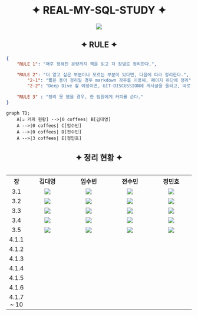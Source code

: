 <h1 align="center"> ✦ REAL-MY-SQL-STUDY ✦</h1>

<div align="center"> <img src="https://readme-typing-svg.herokuapp.com?font=Fira+Code&size=30&duration=5000&pause=2000&color=F7C32D&width=600&lines=⭐WELCOME+TO+REAL-MY-SQL-STUDY⭐"/></div>

<h2 align="center">✦ RULE ✦</h2>

```json
{
    "RULE 1": "매주 정해진 분량까지 책을 읽고 각 장별로 정리한다.",
    
    "RULE 2": "더 알고 싶은 부분이나 모르는 부분이 있다면, 다음에 따라 정리한다.",
    	"2-1": "짧은 용어 정리일 경우 markdown 각주를 이용해, 페이지 하단에 정리",
    	"2-2": "Deep Dive 할 예정이면, GIT-DISCUSSION에 게시글을 올리고, 따로 정리 혹은 페이지 새로 더 파기",
    
	"RULE 3" : "정리 못 했을 경우, 한 팀원에게 커피를 쏜다."
}
```

```mermaid
graph TD;
    A[☕ 커피 현황] -->|0 coffees| B[김대영]
    A -->|0 coffees| C[임수빈]
    A -->|0 coffees| D[전수민]
    A -->|3 coffees| E[정민호]
```




<h2 align="center">✦ 정리 현황 ✦</h2>

<div style="width:100%; overflow-x:auto;">
  <table style="width:100%; text-align:center;">
    <tr>
      <th style="width:10%;">장</th>
      <th style="width:22.5%;">김대영</th>
      <th style="width:22.5%;">임수빈</th>
      <th style="width:22.5%;">전수민</th>
      <th style="width:22.5%;">정민호</th>
    </tr>
    <tr>
        <td>3.1</td> 
        <td><a href="https://github.com/RealMySQL-Gang/real-my-sql-study/blob/kdozlo/kdozlo/03_%EC%82%AC%EC%9A%A9%EC%9E%90%20%EB%B0%8F%20%EA%B6%8C%ED%95%9C/3.1_%EC%82%AC%EC%9A%A9%EC%9E%90%20%EC%8B%9D%EB%B3%84.md"><img src="https://img.shields.io/badge/사용자 식별-8B5DFF?style=for-the-badge&logo=github"></img></a>
      </td> 
    <td><a href="https://github.com/RealMySQL-Gang/real-my-sql-study/tree/limsubinn/limsubinn/03.%20%EC%82%AC%EC%9A%A9%EC%9E%90%20%EB%B0%8F%20%EA%B6%8C%ED%95%9C/3.1%20%EC%82%AC%EC%9A%A9%EC%9E%90%20%EC%8B%9D%EB%B3%84"><img src="https://img.shields.io/badge/사용자 식별-FF8F00?style=for-the-badge&logo=github"></img></a></td> 
    <td>
<a href="https://github.com/RealMySQL-Gang/real-my-sql-study/blob/soomin/soomin/Chapter%203%20Role%20%26%20Privilege/3.1)%20%EC%82%AC%EC%9A%A9%EC%9E%90%20%EC%8B%9D%EB%B3%84%20.md"><img src="https://img.shields.io/badge/사용자 식별-4CCD99?style=for-the-badge&logo=github"></img></a>
</td> 
    <td>
	<img src="https://img.shields.io/badge/던킨 도너츠 삼-D6C0B3?style=for-the-badge&logo=coffeescript&logoColor=854836">
	</td>
    </tr>
    <tr>
      <td>3.2</td> 
        <td>
            <a href="https://github.com/RealMySQL-Gang/real-my-sql-study/blob/kdozlo/kdozlo/03_%EC%82%AC%EC%9A%A9%EC%9E%90%20%EB%B0%8F%20%EA%B6%8C%ED%95%9C/3.2_%EC%82%AC%EC%9A%A9%EC%9E%90%20%EA%B3%84%EC%A0%95%20%EA%B4%80%EB%A6%AC.md"><img src="https://img.shields.io/badge/사용자 계정 관리-8B5DFF?style=for-the-badge&logo=github">
            </td> 
        <td>
            <a href="https://github.com/RealMySQL-Gang/real-my-sql-study/tree/limsubinn/limsubinn/03.%20%EC%82%AC%EC%9A%A9%EC%9E%90%20%EB%B0%8F%20%EA%B6%8C%ED%95%9C/3.2%20%EC%82%AC%EC%9A%A9%EC%9E%90%20%EA%B3%84%EC%A0%95%20%EA%B4%80%EB%A6%AC"><img src="https://img.shields.io/badge/사용자 계정 관리-FF8F00?style=for-the-badge&logo=github"></img>
        </td> 
        <td>
            <a href="https://github.com/RealMySQL-Gang/real-my-sql-study/blob/soomin/soomin/Chapter%203%20Role%20%26%20Privilege/3.2)%20%EC%82%AC%EC%9A%A9%EC%9E%90%20%EA%B3%84%EC%A0%95%20%EA%B4%80%EB%A6%AC.md"><img src="https://img.shields.io/badge/사용자 계정 관리-4CCD99?style=for-the-badge&logo=github"></img></a>
        </td> 
        <td>
            <img src="https://img.shields.io/badge/던킨 도너츠 삼-D6C0B3?style=for-the-badge&logo=coffeescript&logoColor=854836">
        </td>
    </tr>
    <tr>
      <td>3.3</td> 
        <td>
        <a href="https://github.com/RealMySQL-Gang/real-my-sql-study/blob/kdozlo/kdozlo/03_%EC%82%AC%EC%9A%A9%EC%9E%90%20%EB%B0%8F%20%EA%B6%8C%ED%95%9C/3.3_%EB%B9%84%EB%B0%80%EB%B2%88%ED%98%B8%20%EA%B4%80%EB%A6%AC.md"><img src="https://img.shields.io/badge/비밀번호 관리-8B5DFF?style=for-the-badge&logo=github">
            </td> 
        <td>
            <a href="https://github.com/RealMySQL-Gang/real-my-sql-study/tree/limsubinn/limsubinn/03.%20%EC%82%AC%EC%9A%A9%EC%9E%90%20%EB%B0%8F%20%EA%B6%8C%ED%95%9C/3.3%20%EB%B9%84%EB%B0%80%EB%B2%88%ED%98%B8%20%EA%B4%80%EB%A6%AC"><img src="https://img.shields.io/badge/비밀번호 관리-FF8F00?style=for-the-badge&logo=github"></img>
        </td> 
        <td>
            <a href="https://github.com/RealMySQL-Gang/real-my-sql-study/blob/soomin/soomin/Chapter%203%20Role%20%26%20Privilege/3.3)%20%EB%B9%84%EB%B0%80%EB%B2%88%ED%98%B8%20%EA%B4%80%EB%A6%AC.md"><img src="https://img.shields.io/badge/비밀번호 관리-4CCD99?style=for-the-badge&logo=github"></img></a>
        </td> 
        <td>
            <img src="https://img.shields.io/badge/던킨 도너츠 삼-D6C0B3?style=for-the-badge&logo=coffeescript&logoColor=854836">
        </td>
    </tr>
    <tr>
      <td>3.4</td> 
        <td>
            <a href="https://github.com/RealMySQL-Gang/real-my-sql-study/tree/limsubinn/limsubinn/03.%20%EC%82%AC%EC%9A%A9%EC%9E%90%20%EB%B0%8F%20%EA%B6%8C%ED%95%9C/3.4%20%EA%B6%8C%ED%95%9C(Privilege)"><img src="https://img.shields.io/badge/권한-8B5DFF?style=for-the-badge&logo=github">
                </td> 
        <td>
            <a href="https://github.com/RealMySQL-Gang/real-my-sql-study/tree/limsubinn/limsubinn/03.%20%EC%82%AC%EC%9A%A9%EC%9E%90%20%EB%B0%8F%20%EA%B6%8C%ED%95%9C/3.1%20%EC%82%AC%EC%9A%A9%EC%9E%90%20%EC%8B%9D%EB%B3%84"><img src="https://img.shields.io/badge/권한-FF8F00?style=for-the-badge&logo=github"></img>
        </td> 
        <td>
            <a href="https://github.com/RealMySQL-Gang/real-my-sql-study/blob/soomin/soomin/Chapter%203%20Role%20%26%20Privilege/3.4)%20%EA%B6%8C%ED%95%9C.md"><img src="https://img.shields.io/badge/권한-4CCD99?style=for-the-badge&logo=github"></img></a>
        </td> 
        <td>
            <img src="https://img.shields.io/badge/던킨 도너츠 삼-D6C0B3?style=for-the-badge&logo=coffeescript&logoColor=854836">
        </td>
    </tr>
    <tr>
      <td>3.5</td> 
        <td><a href="https://github.com/RealMySQL-Gang/real-my-sql-study/blob/kdozlo/kdozlo/03_%EC%82%AC%EC%9A%A9%EC%9E%90%20%EB%B0%8F%20%EA%B6%8C%ED%95%9C/3.5_%EC%97%AD%ED%95%A0.md"><img src="https://img.shields.io/badge/역할-8B5DFF?style=for-the-badge&logo=github">
            </td> 
        <td>
            <a href="https://github.com/RealMySQL-Gang/real-my-sql-study/tree/limsubinn/limsubinn/03.%20%EC%82%AC%EC%9A%A9%EC%9E%90%20%EB%B0%8F%20%EA%B6%8C%ED%95%9C/3.5%20%EC%97%AD%ED%95%A0(Role)"><img src="https://img.shields.io/badge/역할-FF8F00?style=for-the-badge&logo=github"></img>
        </td> 
        <td>
            <a href="https://github.com/RealMySQL-Gang/real-my-sql-study/blob/soomin/soomin/Chapter%203%20Role%20%26%20Privilege/3.5)%20%EC%97%AD%ED%95%A0(Role).md"><img src="https://img.shields.io/badge/역할-4CCD99?style=for-the-badge&logo=github"></img></a>
        </td> 
        <td>
            <img src="https://img.shields.io/badge/던킨 도너츠 삼-D6C0B3?style=for-the-badge&logo=coffeescript&logoColor=854836">
        </td>
    </tr>
    <tr>
      <td>4.1.1</td>
      <td>
        </td> 
      <td>
        </td>
      <td>
        </td>
      <td>
        </td>
    </tr>
    <tr>
      <td>4.1.2</td>
      <td>
        </td> 
      <td>
        </td>
      <td>
        </td>
      <td>
        </td>
    </tr>
    <tr>
      <td>4.1.3</td>
      <td>
        </td> 
      <td>
        </td>
      <td>
        </td>
      <td>
        </td>
    </tr>
    <tr>
      <td>4.1.4</td>
      <td>
        </td> 
      <td>
        </td>
      <td>
        </td>
      <td>
        </td>
    </tr>
    <tr>
      <td>4.1.5</td>
      <td>
        </td> 
      <td>
        </td>
      <td>
        </td>
      <td>
        </td>
    </tr>
    <tr>
      <td>4.1.6</td>
      <td>
        </td> 
      <td>
        </td>
      <td>
        </td>
      <td>
        </td>
    </tr>
    <tr>
      <td>4.1.7 ~ 10</td>
      <td>
        </td> 
      <td>
        </td>
      <td>
        </td>
      <td>
        </td>
    </tr>
  </table>
</div>


